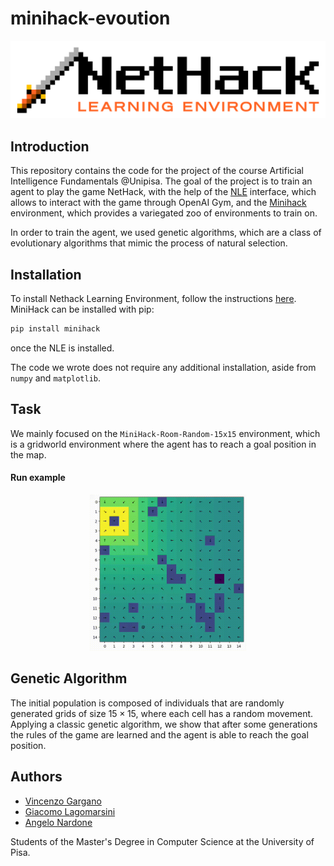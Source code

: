 # minihack-evoution


![nethack logo](images/nle_logo.png)

## Introduction
This repository contains the code for the project of the course Artificial Intelligence Fundamentals @Unipisa.
The goal of the project is to train an agent to play the game NetHack, with the help of the [NLE](https://github.com/facebookresearch/nle) 
interface, which allows to interact with the game through OpenAI Gym, and the [Minihack](https://github.com/facebookresearch/minihack) environment, which provides a
variegated zoo of environments to train on.

In order to train the agent, we used genetic algorithms, which are a class of evolutionary algorithms that mimic the process of natural selection.

## Installation
To install Nethack Learning Environment, follow the instructions [here](https://github.com/facebookresearch/nle#installation).
MiniHack can be installed with pip:
```bash
pip install minihack
```
once the NLE is installed.

The code we wrote does not require any additional installation, aside from `numpy` and `matplotlib`.

## Task
We mainly focused on the `MiniHack-Room-Random-15x15` environment, which is a gridworld environment where the agent has to reach a goal position in the map.

#### Run example
<p align="center">
  <img src="genetic_room/gif/room_task.gif" alt="animated" width="250" height="250"/>


## Genetic Algorithm
The initial population is composed of individuals that are randomly generated grids of size $15 \times 15$, where each cell has a random movement.
Applying a classic genetic algorithm, we show that after some generations the rules of the game are learned and the agent is able to reach the goal position.


## Authors
- [Vincenzo Gargano](https://github.com/U-n-Own)
- [Giacomo Lagomarsini](https://github.com/g-lago8)
- [Angelo Nardone](https://github.com/Angelido)


Students of the Master's Degree in Computer Science at the University of Pisa.